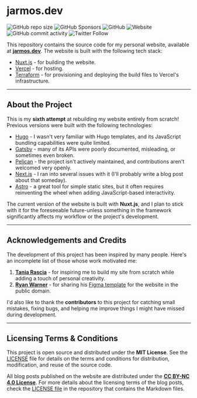 # jarmos.dev

![GitHub repo size](https://img.shields.io/github/repo-size/Jarmos-san/personal-website?label=Repo%20Size&logo=github&style=flat-square)
![GitHub Sponsors](https://img.shields.io/github/sponsors/Jarmos-san?color=%23EA4AAA&label=Support%20the%20Project&logo=github%20sponsors&style=flat-square)
![GitHub](https://img.shields.io/github/license/Jarmos-san/personal-website?label=License&logo=github&style=flat-square)
![Website](https://img.shields.io/website?down_color=Red&down_message=Offline&label=Website&logo=Vercel&style=flat-square&up_message=Online&url=https%3A%2F%2Fjarmos.vercel.app)
![GitHub commit activity](https://img.shields.io/github/commit-activity/w/Jarmos-san/personal-website?label=Commit%20Frequency&logo=github&style=flat-square)
![Twitter Follow](https://img.shields.io/twitter/follow/Jarmosan?style=social)

This repository contains the source code for my personal website, available at
[**jarmos.dev**](https://jarmos.dev). The website is built with the following
tech stack:

- [Nuxt.js](https://nuxt.com) - for building the website.
- [Vercel](https://vercel.com) - for hosting.
- [Terraform](https://terraform.io) - for provisioning and deploying the build
  files to Vercel's infrastructure.

---

## About the Project

This is my **sixth attempt** at rebuilding my website entirely from scratch!
Previous versions were built with the following technologies:

- [Hugo](https://gohugo.io) - I wasn't very familiar with Hugo templates, and
  its JavaScript bundling capabilities were quite limited.
- [Gatsby](https://www.gatsbyjs.com) - many of its APIs were poorly documented,
  misleading, or sometimes even broken.
- [Pelican](https://getpelican.com) - the project isn't actively maintained, and
  contributions aren't welcomed very openly.
- [Next.js](https://nextjs.org) - I ran into several issues with it (I'll
  probably write a blog post about that someday).
- [Astro](https://astro.build) - a great tool for simple static sites, but it
  often requires reinventing the wheel when adding JavaScript-based
  interactivity.

The current version of the website is built with **Nuxt.js**, and I plan to
stick with it for the foreseeable future-unless something in the framework
significantly affects my workflow or the project's development.

---

## Acknowledgements and Credits

The development of this project has been inspired by many people. Here's an
incomplete list of those whose work motivated me:

1. [**Tania Rascia**](https://www.taniarascia.com) - for inspiring me to build
   my site from scratch while adding a touch of personal creativity.
2. [**Ryan Warner**](https://www.warner.codes) - for sharing his
   [Figma template](https://www.figma.com/proto/hjV8pCbbwGwAyzU5o4jPsp?node-id=0-1&mode=design&t=NeSCBHImrfqbHnfp-6)
   for the website in the public domain.

I'd also like to thank the **contributors** to this project for catching small
mistakes, fixing bugs, and helping me improve things I might have missed during
development.

---

## Licensing Terms & Conditions

This project is open source and distributed under the **MIT License**. See the
[LICENSE](./LICENSE) file for details on the terms and conditions for
distribution, modification, and reuse of the source code.

All blog posts published on the website are distributed under the
[**CC BY-NC 4.0 License**](https://creativecommons.org/licenses/by-nc/4.0/deed.en).
For more details about the licensing terms of the blog posts, check the
[LICENSE file](https://github.com/Jarmos-san/blogposts/blob/main/LICENSE) in the
repository that contains the Markdown files.
